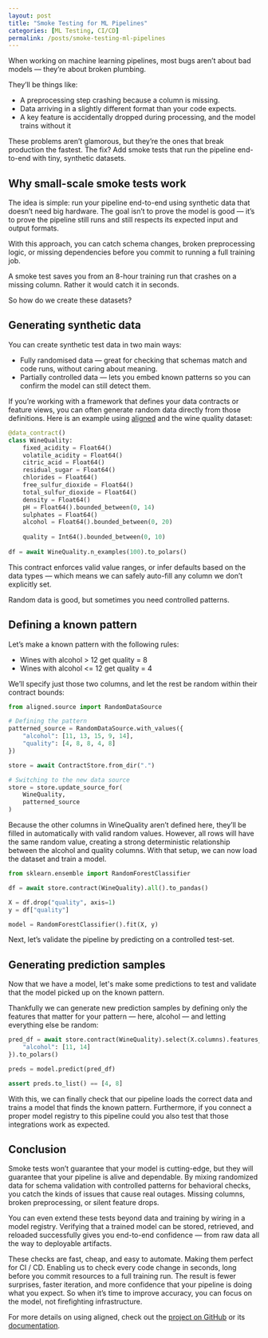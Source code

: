 ```yaml
---
layout: post
title: "Smoke Testing for ML Pipelines"
categories: [ML Testing, CI/CD]
permalink: /posts/smoke-testing-ml-pipelines
---
```


When working on machine learning pipelines, most bugs aren’t about bad models — they’re about broken plumbing.

They’ll be things like:

- A preprocessing step crashing because a column is missing.
- Data arriving in a slightly different format than your code expects.
- A key feature is accidentally dropped during processing, and the model trains without it

These problems aren’t glamorous, but they’re the ones that break production the fastest.
The fix? Add smoke tests that run the pipeline end-to-end with tiny, synthetic datasets.


## Why small-scale smoke tests work
The idea is simple: run your pipeline end-to-end using synthetic data that doesn’t need big hardware. The goal isn’t to prove the model is good — it’s to prove the pipeline still runs and still respects its expected input and output formats.

With this approach, you can catch schema changes, broken preprocessing logic, or missing dependencies before you commit to running a full training job.

A smoke test saves you from an 8-hour training run that crashes on a missing column. Rather it would catch it in seconds. 

So how do we create these datasets?

## Generating synthetic data
You can create synthetic test data in two main ways:

- Fully randomised data — great for checking that schemas match and code runs, without caring about meaning.
- Partially controlled data — lets you embed known patterns so you can confirm the model can still detect them.

If you’re working with a framework that defines your data contracts or feature views, you can often generate random data directly from those definitions. Here is an example using [aligned](https://github.com/MatsMoll/aligned) and the wine quality dataset:

```python
@data_contract()
class WineQuality:
    fixed_acidity = Float64()
    volatile_acidity = Float64()
    citric_acid = Float64()
    residual_sugar = Float64()
    chlorides = Float64()
    free_sulfur_dioxide = Float64()
    total_sulfur_dioxide = Float64()
    density = Float64()
    pH = Float64().bounded_between(0, 14)                  
    sulphates = Float64()
    alcohol = Float64().bounded_between(0, 20)
           
    quality = Int64().bounded_between(0, 10)
    
df = await WineQuality.n_examples(100).to_polars()
```

This contract enforces valid value ranges, or infer defaults based on the data types — which means we can safely auto-fill any column we don’t explicitly set.

Random data is good, but sometimes you need controlled patterns.

## Defining a known pattern
Let’s make a known pattern with the following rules:
- Wines with alcohol > 12 get quality = 8
- Wines with alcohol <= 12 get quality = 4

We’ll specify just those two columns, and let the rest be random within their contract bounds:

```python
from aligned.source import RandomDataSource

# Defining the pattern
patterned_source = RandomDataSource.with_values({
    "alcohol": [11, 13, 15, 9, 14],
    "quality": [4, 8, 8, 4, 8]
})

store = await ContractStore.from_dir(".")

# Switching to the new data source
store = store.update_source_for(
    WineQuality,
    patterned_source
)
```
Because the other columns in WineQuality aren’t defined here, they’ll be filled in automatically with valid random values. However, all rows will have the same random value, creating a strong deterministic relationship between the alcohol and quality columns. With that setup, we can now load the dataset and train a model.

```python
from sklearn.ensemble import RandomForestClassifier

df = await store.contract(WineQuality).all().to_pandas()

X = df.drop("quality", axis=1)
y = df["quality"]

model = RandomForestClassifier().fit(X, y)
```
Next, let’s validate the pipeline by predicting on a controlled test-set.

## Generating prediction samples
Now that we have a model, let's make some predictions to test and validate that the model picked up on the known pattern.

Thankfully we can generate new prediction samples by defining only the features that matter for your pattern — here, alcohol — and letting everything else be random:

```python
pred_df = await store.contract(WineQuality).select(X.columns).features_for({
    "alcohol": [11, 14]
}).to_polars()

preds = model.predict(pred_df)

assert preds.to_list() == [4, 8]
```

With this, we can finally check that our pipeline loads the correct data and trains a model that finds the known pattern.
Furthermore, if you connect a proper model registry to this pipeline could you also test that those integrations work as expected.

## Conclusion
Smoke tests won’t guarantee that your model is cutting-edge, but they will guarantee that your pipeline is alive and dependable. By mixing randomized data for schema validation with controlled patterns for behavioral checks, you catch the kinds of issues that cause real outages. Missing columns, broken preprocessing, or silent feature drops.

You can even extend these tests beyond data and training by wiring in a model registry. Verifying that a trained model can be stored, retrieved, and reloaded successfully gives you end-to-end confidence — from raw data all the way to deployable artifacts.

These checks are fast, cheap, and easy to automate. Making them perfect for CI / CD. Enabling us to check every code change in seconds, long before you commit resources to a full training run. The result is fewer surprises, faster iteration, and more confidence that your pipeline is doing what you expect. So when it’s time to improve accuracy, you can focus on the model, not firefighting infrastructure.

For more details on using aligned, check out the [project on GitHub](https://github.com/MatsMoll/aligned) or its [documentation](https://www.aligned.codes/).
